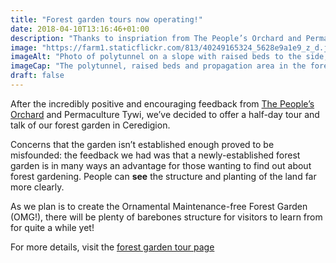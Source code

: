 ```yaml
---
title: "Forest garden tours now operating!"
date: 2018-04-10T13:16:46+01:00
description: "Thanks to inspriation from The People’s Orchard and Permaculture Tywi, we now offer a half-day forest garden tour and talk! £10 per person, minimum 5 people"
image: "https://farm1.staticflickr.com/813/40249165324_5628e9a1e9_z_d.jpg"
imageAlt: "Photo of polytunnel on a slope with raised beds to the side, mature leafless trees behind and blue sky"
imageCap: "The polytunnel, raised beds and propagation area in the forest garden"
draft: false
---
```


After the incredibly positive and encouraging feedback from [The People’s Orchard](http://www.stdogmaelsabbey.org.uk/peoplesorchard) and Permaculture Tywi, we’ve decided to offer a half-day tour and talk of our forest garden in Ceredigion.

Concerns that the garden isn’t established enough proved to be misfounded: the feedback we had was that a newly-established forest garden is in many ways an advantage for those wanting to find out about forest gardening. People can **see** the structure and planting of the land far more clearly. 

As we plan is to create the Ornamental Maintenance-free Forest Garden (OMG!), there will be plenty of barebones structure for visitors to learn from for quite a while yet!

For more details, visit the [forest garden tour page](/tours/)
